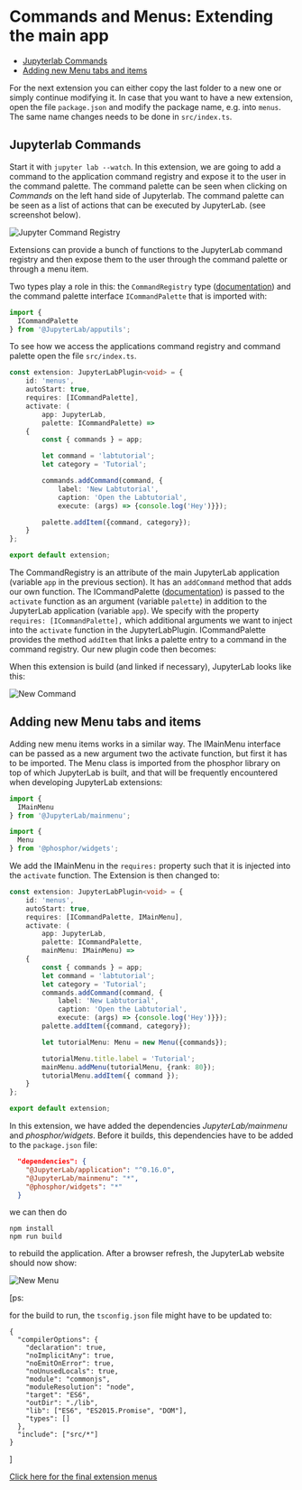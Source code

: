 # Commands and Menus: Extending the main app

* [Jupyterlab Commands](#jupyterlab-commands)
* [Adding new Menu tabs and items](#adding-new-menu-tabs-and-items)

For the next extension you can either copy the last folder to a new one or
simply continue modifying it. In case that you want to have a new extension,
open the file `package.json` and modify the package name, e.g. into
`menus`. The same name changes needs to be done in
`src/index.ts`.

## Jupyterlab Commands

Start it with `jupyter lab --watch`. In this extension, we are going to add a
command to the application command registry and expose it to the user in the
command palette.  The command palette can be seen when clicking on _Commands_
on the left hand side of Jupyterlab. The command palette can be seen as a list
of actions that can be executed by JupyterLab. (see screenshot below).

![Jupyter Command Registry](_images/command_registry.png)

Extensions can provide a bunch of functions to the JupyterLab command registry
and then expose them to the user through the command palette or through a menu
item.

Two types play a role in this: the `CommandRegistry` type ([documentation](http://phosphorjs.github.io/phosphor/api/commands/classes/commandregistry.html))
and the command palette interface `ICommandPalette` that is imported with:

```typescript
import {
  ICommandPalette
} from '@JupyterLab/apputils';
```

To see how we access the applications command registry and command palette
open the file `src/index.ts`.

```typescript
const extension: JupyterLabPlugin<void> = {
    id: 'menus',
    autoStart: true,
    requires: [ICommandPalette],
    activate: (
        app: JupyterLab,
        palette: ICommandPalette) =>
    {
        const { commands } = app;

        let command = 'labtutorial';
        let category = 'Tutorial';

        commands.addCommand(command, {
            label: 'New Labtutorial',
            caption: 'Open the Labtutorial',
            execute: (args) => {console.log('Hey')}});

        palette.addItem({command, category});
    }
};

export default extension;
```

The CommandRegistry is an attribute of the main JupyterLab application
(variable `app` in the previous section). It has an `addCommand` method that
adds our own function.
The ICommandPalette
([documentation](https://JupyterLab.github.io/JupyterLab/interfaces/_apputils_src_commandpalette_.icommandpalette.html))
is passed to the `activate` function as an argument (variable `palette`) in
addition to the JupyterLab application (variable `app`). We specify with the
property `requires: [ICommandPalette],` which additional arguments we want to
inject into the `activate` function in the JupyterLabPlugin. ICommandPalette
provides the method `addItem` that links a palette entry to a command in the
command registry. Our new plugin code then becomes:

When this extension is build (and linked if necessary), JupyterLab looks like
this:

![New Command](_images/new_command.png)

## Adding new Menu tabs and items

Adding new menu items works in a similar way. The IMainMenu interface can be
passed as a new argument two the activate function, but first it has to be
imported. The Menu class is imported from the phosphor library on top of which
JupyterLab is built, and that will be frequently encountered when developing
JupyterLab extensions:

```typescript
import {
  IMainMenu
} from '@JupyterLab/mainmenu';

import {
  Menu
} from '@phosphor/widgets';
```

We add the IMainMenu in the `requires:` property such that it is injected into
the `activate` function. The Extension is then changed to:

```typescript
const extension: JupyterLabPlugin<void> = {
    id: 'menus',
    autoStart: true,
    requires: [ICommandPalette, IMainMenu],
    activate: (
        app: JupyterLab,
        palette: ICommandPalette,
        mainMenu: IMainMenu) =>
    {
        const { commands } = app;
        let command = 'labtutorial';
        let category = 'Tutorial';
        commands.addCommand(command, {
            label: 'New Labtutorial',
            caption: 'Open the Labtutorial',
            execute: (args) => {console.log('Hey')}});
        palette.addItem({command, category});

        let tutorialMenu: Menu = new Menu({commands});

        tutorialMenu.title.label = 'Tutorial';
        mainMenu.addMenu(tutorialMenu, {rank: 80});
        tutorialMenu.addItem({ command });
    }
};

export default extension;
```

In this extension, we have added the dependencies _JupyterLab/mainmenu_ and
_phosphor/widgets_. Before it builds, this dependencies have to be added to the
`package.json` file:

```json
  "dependencies": {
    "@JupyterLab/application": "^0.16.0",
    "@JupyterLab/mainmenu": "*",
    "@phosphor/widgets": "*"
  }
```

we can then do

```
npm install
npm run build
```

to rebuild the application. After a browser refresh, the JupyterLab website
should now show:

![New Menu](_images/new_menu.png)

[ps:

for the build to run, the `tsconfig.json` file might have to be updated to:
```
{
  "compilerOptions": {
    "declaration": true,
    "noImplicitAny": true,
    "noEmitOnError": true,
    "noUnusedLocals": true,
    "module": "commonjs",
    "moduleResolution": "node",
    "target": "ES6",
    "outDir": "./lib",
    "lib": ["ES6", "ES2015.Promise", "DOM"],
    "types": []
  },
  "include": ["src/*"]
}
```
]

[Click here for the final extension menus](menus)
